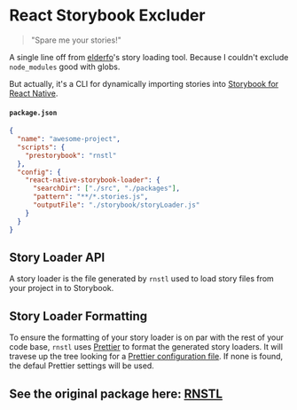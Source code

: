 # React Storybook Excluder

> "Spare me your stories!"

A single line off from [elderfo](https://github.com/elderfo)'s story loading tool. Because I couldn't exclude `node_modules` good with globs.

But actually, it's a CLI for dynamically importing stories into [Storybook for React Native](https://storybook.js.org/docs/guides/guide-react-native/).

#### `package.json`

```json
{
  "name": "awesome-project",
  "scripts": {
    "prestorybook": "rnstl"
  },
  "config": {
    "react-native-storybook-loader": {
      "searchDir": ["./src", "./packages"],
      "pattern": "**/*.stories.js",
      "outputFile": "./storybook/storyLoader.js"
    }
  }
}
```

## Story Loader API

A story loader is the file generated by `rnstl` used to load story files from your project in to Storybook. 

## Story Loader Formatting

To ensure the formatting of your story loader is on par with the rest of your code base, `rnstl` uses [Prettier](https://prettier.io/) to format the generated story loaders. It will travese up the tree looking for a [Prettier configuration file](https://prettier.io/docs/en/configuration.html). If none is found, the defaul Prettier settings will be used.

## See the original package here: [RNSTL](https://github.com/elderfo/react-native-storybook-loader)

